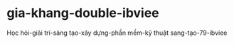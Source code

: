 # gia-khang-double-ibviee
Học hỏi-giải trí-sáng tạo-xây dựng-phần mềm-kỹ thuật
 sang-tạo-79-ibviee
